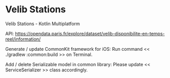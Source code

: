 # Velib Stations
Velib Stations - Kotlin Multiplatform

API:
https://opendata.paris.fr/explore/dataset/velib-disponibilite-en-temps-reel/information/

Generate / update CommonKit framework for iOS:
Run command << ./gradlew :common:build >> on Terminal.

Add / delete Serializable model in common library:
Please update << ServiceSerializer >> class accordingly.

